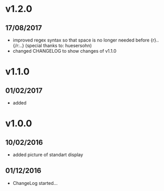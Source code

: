 # v1.2.0
## 17/08/2017
[](#new)
   * improved regex syntax so that space is no longer needed before {r}..{/r:..} (special thanks to: huesersohn)
   * changed CHANGELOG to show changes of v1.1.0

# v1.1.0
## 01/02/2017
[](#new)
   * added <rp> tag in the output structure for better compatibility with non ruby browsers

# v1.0.0
## 10/02/2016
[](#new)
   * added picture of standart display

## 01/12/2016
[](#new)
   * ChangeLog started...
